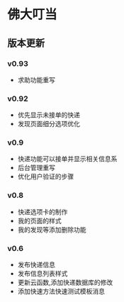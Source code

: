 # 佛大叮当

## 版本更新


### v0.93
- 求助功能重写


### v0.92
- 优先显示未接单的快递
- 发现页面细分选项优化


### v0.9
- 快递功能可以接单并显示相关信息系
- 后台管理重写
- 优化用户验证的步骤


### v0.8
- 快递选项卡的制作
- 我的页面的样式
- 我的发现等添加删除功能


### v0.6

- 发布快递信息
- 发布信息列表样式
- 更新云函数,添加快递数据库的修改
- 添加快速方法快速测试模板消息

